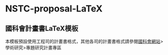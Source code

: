 # NSTC-proposal-LaTeX

## 國科會計畫書LaTeX模板

本模板預設使用工程司的計畫書格式，其他各司的計畫書格式請參閱[國科會網站](https://www.nstc.gov.tw/)>學術研究>專題研究計畫專區
